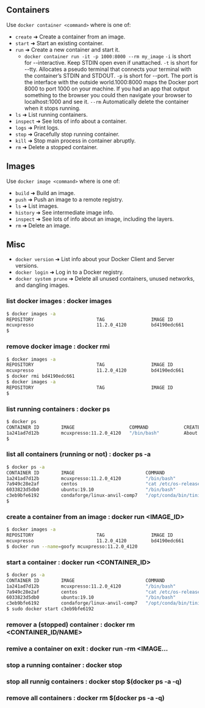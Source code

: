 ## Containers

Use `docker container <command>` where <command> is one of:
  - `create` ➜ Create a container from an image.
  - `start` ➜ Start an existing container.
  - `run` ➜ Create a new container and start it.
    - `docker container run -it -p 1000:8000 --rm my_image`
      `-i` is short for --interactive. Keep STDIN open even if unattached.
      `-t` is short for --tty. Allocates a pseudo terminal that connects your terminal with the container’s STDIN and STDOUT.
      `-p` is short for --port. The port is the interface with the outside world.1000:8000 maps the Docker port 8000 to port 1000 on your machine. If you had an app that output something to the browser you could then navigate your browser to localhost:1000 and see it.
      `--rm` Automatically delete the container when it stops running.
  - `ls` ➜ List running containers.
  - `inspect` ➜ See lots of info about a container.
  - `logs` ➜ Print logs.
  - `stop` ➜ Gracefully stop running container.
  - `kill` ➜ Stop main process in container abruptly.
  - `rm` ➜ Delete a stopped container.

## Images

Use `docker image <command>` where <command> is one of:
  - `build` ➜ Build an image.
  - `push` ➜ Push an image to a remote registry.
  - `ls` ➜ List images.
  - `history` ➜ See intermediate image info.
  - `inspect` ➜ See lots of info about an image, including the layers.
  - `rm` ➜ Delete an image.

## Misc

  - `docker version` ➜ List info about your Docker Client and Server versions.
  - `docker login` ➜ Log in to a Docker registry.
  - `docker system prune` ➜ Delete all unused containers, unused networks, and dangling images.






### list docker images : docker images

```sh
$ docker images -a
REPOSITORY                       TAG                 IMAGE ID            CREATED             SIZE
mcuxpresso                       11.2.0_4120         bd4190edc661        2 hours ago         1.72GB
$
```
### remove docker image : docker rmi

```sh
$ docker images -a
REPOSITORY                       TAG                 IMAGE ID            CREATED             SIZE
mcuxpresso                       11.2.0_4120         bd4190edc661        2 hours ago         1.72GB
$ docker rmi bd4190edc661
$ docker images -a
REPOSITORY                       TAG                 IMAGE ID            CREATED             SIZE
$
```




### list running containers : docker ps

```sh
$ docker ps
CONTAINER ID        IMAGE                    COMMAND             CREATED             STATUS              PORTS               NAMES
1a241ad7d12b        mcuxpresso:11.2.0_4120   "/bin/bash"         About an hour ago   Up About an hour                        tom
$
```

### list all containers (running or not) : docker ps -a

```sh
$ docker ps -a
CONTAINER ID        IMAGE                          COMMAND                  CREATED             STATUS                         PORTS               NAMES
1a241ad7d12b        mcuxpresso:11.2.0_4120         "/bin/bash"              About an hour ago   Up About an hour                                   tom
7a949c28e2af        centos                         "cat /etc/os-release"    2 days ago          Exited (0) 2 days ago                              jovial_lewin
6033823d5db0        ubuntu:19.10                   "/bin/bash"              2 days ago          Exited (0) 2 days ago                              funny_pike
c3eb9bfe6192        condaforge/linux-anvil-comp7   "/opt/conda/bin/tini…"   2 weeks ago         Exited (1) 2 weeks ago                             naughty_mendel
$
```

### create a container from an image : docker run <IMAGE_ID>

```sh
$ docker images -a
REPOSITORY                       TAG                 IMAGE ID            CREATED             SIZE
mcuxpresso                       11.2.0_4120         bd4190edc661        2 hours ago         1.72GB
$ docker run --name=goofy mcuxpresso:11.2.0_4120
```

### start a container : docker run <CONTAINER_ID>

```sh
$ docker ps -a
CONTAINER ID        IMAGE                          COMMAND                  CREATED             STATUS                         PORTS               NAMES
1a241ad7d12b        mcuxpresso:11.2.0_4120         "/bin/bash"              About an hour ago   Up About an hour                                   tom
7a949c28e2af        centos                         "cat /etc/os-release"    2 days ago          Exited (0) 2 days ago                              jovial_lewin
6033823d5db0        ubuntu:19.10                   "/bin/bash"              2 days ago          Exited (0) 2 days ago                              funny_pike
c3eb9bfe6192        condaforge/linux-anvil-comp7   "/opt/conda/bin/tini…"   2 weeks ago         Exited (1) 2 weeks ago                             naughty_mendel
$ sudo docker start c3eb9bfe6192
```

### remover a (stopped) container : docker rm <CONTAINER_ID/NAME>

### remive a container on exit : docker run -rm <IMAGE...

### stop a running container : docker stop

### stop all runnig containers : docker stop $(docker ps -a -q)

### remove all containers : docker rm $(docker ps -a -q)


